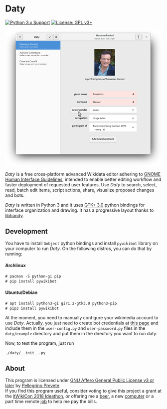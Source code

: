 # Daty

[![Python 3.x Support](https://img.shields.io/pypi/pyversions/Django.svg)](https://python.org)
[![License: GPL v3+](https://img.shields.io/badge/license-GPL%20v3%2B-blue.svg)](http://www.gnu.org/licenses/gpl-3.0)

<img src="mockups/editor.png" alt="Daty welcome screen" width="800"/>

*Daty* is a free cross-platform advanced Wikidata editor adhering to [GNOME Human Interface Guidelines](https://developer.gnome.org/hig/stable/), intended to enable better editing workflow and faster deployment of requested user features.
Use *Daty* to search, select, read, batch edit items, script actions, share, visualize proposed changes and bots.

*Daty* is written in Python 3 and it uses [GTK+ 3.0](https://developer.gnome.org/hig/stable/) python bindings for interface organization and drawing.
It has a progressive layout thanks to [libhandy](https://source.puri.sm/Librem5/libhandy).

## Development

You have to install `Gobject` python bindings and install `pywikibot` library on your computer to run *Daty*. On the following distros, you can do that by running:

#### Archlinux
    # pacman -S python-gi pip
    # pip install pywikibot

#### Ubuntu/Debian
    # apt install python3-gi gir1.2-gtk3.0 python3-pip
    # pip3 install pywikibot

At the moment, you need to manually configure your wikimedia account to use *Daty*. Actually, you just need to create bot credentials at [this page](https://www.wikidata.org/wiki/Special:BotPasswords) and include them in the `user-config.py` and `user-password.py` files in the `daty/example` directory and put them in the directory you want to run daty.

Now, to test the program, just run

    ./daty/__init__.py

## About

This program is licensed under [GNU Affero General Public License v3 or later](https://www.gnu.org/licenses/agpl-3.0.en.html) by [Pellegrino Prevete](http://prevete.ml).<br>
If you find this program useful, consider voting to give this project a grant at the [itWikiCon 2018 Ideathon](https://meta.wikimedia.org/wiki/ItWikiCon/2018/Ideathon), or offering me a [beer](https://patreon.com/tallero), a new [computer](https://patreon.com/tallero) or a part time remote [job](mailto:pellegrinoprevete@gmail.com) to help me pay the bills.

